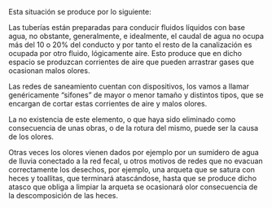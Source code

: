 Esta situación se produce por lo siguiente: 

Las tuberías están preparadas para conducir fluidos líquidos con base agua, no obstante, generalmente, e idealmente, el caudal de agua no ocupa más del 10 o 20% del conducto y por tanto el resto de la canalización es ocupada por otro fluido, lógicamente aire. 
Esto produce que en dicho espacio se produzcan corrientes de aire que pueden arrastrar gases que ocasionan malos olores. 

Las redes de saneamiento cuentan con dispositivos, los vamos a llamar genéricamente “sifones” de mayor o menor tamaño y distintos tipos, que se encargan de cortar estas corrientes de aire y malos olores. 

La no existencia de este elemento, o que haya sido eliminado como consecuencia de unas obras, o de la rotura del mismo, puede ser la causa de los olores. 

Otras veces los olores vienen dados por ejemplo por un sumidero de agua de lluvia conectado a la red fecal, u otros motivos de redes que no evacuan correctamente los desechos, por ejemplo, una arqueta que se satura con heces y toallitas, que terminará atascándose, hasta que se produce dicho atasco que obliga a limpiar la arqueta se ocasionará olor consecuencia de la descomposición de las heces.
